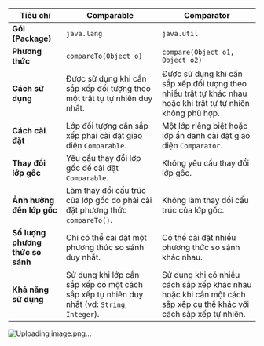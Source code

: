 | **Tiêu chí**                   | **Comparable**                                                                                   | **Comparator**                                                                                            |
|--------------------------------|-------------------------------------------------------------------------------------------------|-----------------------------------------------------------------------------------------------------------|
| **Gói (Package)**              | `java.lang`                                                                                     | `java.util`                                                                                               |
| **Phương thức**                | `compareTo(Object o)`                                                                           | `compare(Object o1, Object o2)`                                                                            |
| **Cách sử dụng**               | Được sử dụng khi cần sắp xếp đối tượng theo một trật tự tự nhiên duy nhất.                       | Được sử dụng khi cần sắp xếp đối tượng theo nhiều trật tự khác nhau hoặc khi trật tự tự nhiên không phù hợp.|
| **Cách cài đặt**               | Lớp đối tượng cần sắp xếp phải cài đặt giao diện `Comparable`.                                  | Một lớp riêng biệt hoặc lớp ẩn danh cài đặt giao diện `Comparator`.                                         |
| **Thay đổi lớp gốc**           | Yêu cầu thay đổi lớp gốc để cài đặt `Comparable`.                                               | Không yêu cầu thay đổi lớp gốc.                                                                            |
| **Ảnh hưởng đến lớp gốc**      | Làm thay đổi cấu trúc của lớp gốc do phải cài đặt phương thức `compareTo()`.                    | Không làm thay đổi cấu trúc của lớp gốc.                                                                   |
| **Số lượng phương thức so sánh**| Chỉ có thể cài đặt một phương thức so sánh duy nhất.                                             | Có thể cài đặt nhiều phương thức so sánh khác nhau.                                                        |
| **Khả năng sử dụng**           | Sử dụng khi lớp cần sắp xếp có một cách sắp xếp tự nhiên duy nhất (vd: `String`, `Integer`).    | Sử dụng khi có nhiều cách sắp xếp khác nhau hoặc khi cần một cách sắp xếp cụ thể khác với cách sắp xếp tự nhiên.|


![Uploading image.png…]()
